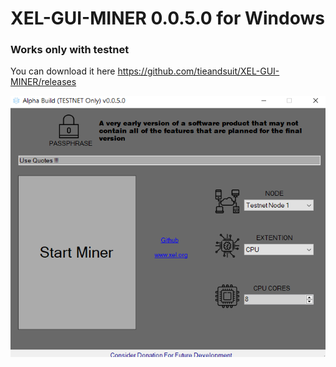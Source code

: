 # XEL-GUI-MINER 0.0.5.0 for Windows
### Works only with testnet 
You can download it here https://github.com/tieandsuit/XEL-GUI-MINER/releases


![AI](Screenshot_7.png)

